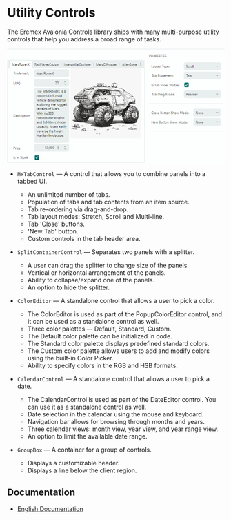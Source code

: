 # Utility Controls

The Eremex Avalonia Controls library ships with many multi-purpose utility controls that help you address a broad range of tasks.

![utility-controls](images/utility-controls.png)

- `MxTabControl` — A control that allows you to combine panels into a tabbed UI.
    - An unlimited number of tabs.
    - Population of tabs and tab contents from an item source.
    - Tab re-ordering via drag-and-drop.
    - Tab layout modes: Stretch, Scroll and Multi-line.
    - Tab 'Close' buttons.
    - 'New Tab' button.
    - Custom controls in the tab header area.
    
- `SplitContainerControl` — Separates two panels with a splitter.
    - A user can drag the splitter to change size of the panels.
    - Vertical or horizontal arrangement of the panels.
    - Ability to collapse/expand one of the panels.
    - An option to hide the splitter.

- `ColorEditor` — A standalone control that allows a user to pick a color. 
    - The ColorEditor is used as part of the PopupColorEditor control, and it can be used as a standalone control as well.
    - Three color palettes — Default, Standard, Custom.
    - The Default color palette can be initialized in code.
    - The Standard color palette displays predefined standard colors.
    - The Custom color palette allows users to add and modify colors using the built-in Color Picker.
    - Ability to specify colors in the RGB and HSB formats.

- `CalendarControl` — A standalone control that allows a user to pick a date. 
    - The CalendarControl is used as part of the DateEditor control. You can use it as a standalone control as well.
    - Date selection in the calendar using the mouse and keyboard.
    - Navigation bar allows for browsing through months and years.
    - Three calendar views: month view, year view, and year range view.
    - An option to limit the available date range.

- `GroupBox` — A container for a group of controls.
    - Displays a customizable header.
    - Displays a line below the client region.

## Documentation

- [English Documentation](https://eremexcontrols.net/articles/controls/utility-controls.html)
